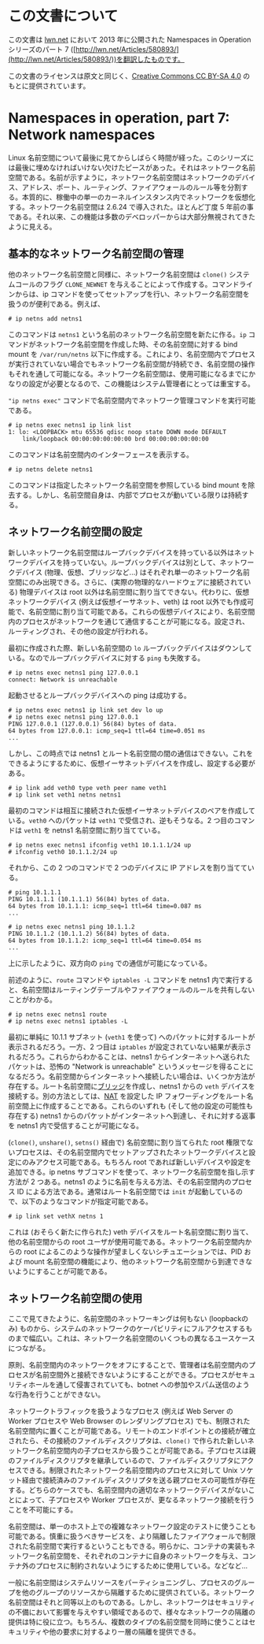 # この文書について

この文書は [lwn.net](https://lwn.net/) において 2013 年に公開された Namespaces in Operation シリーズのパート 7  ([http://lwn.net/Articles/580893/](http://lwn.net/Articles/580893/))を翻訳したものです。

この文書のライセンスは原文と同じく、[Creative Commons CC BY-SA 4.0](https://creativecommons.org/licenses/by-sa/4.0/) のもとに提供されています。

# Namespaces in operation, part 7: Network namespaces

Linux 名前空間について最後に見てからしばらく時間が経った。このシリーズには最後に埋めなければいけない欠けたピースがあった。それはネットワーク名前空間である。名前が示すように，ネットワーク名前空間はネットワークのデバイス、アドレス、ポート、ルーティング、ファイアウォールのルール等を分割する。本質的に、稼働中の単一のカーネルインスタンス内でネットワークを仮想化する。ネットワーク名前空間は 2.6.24 で導入された。ほとんど丁度 5 年前の事である。それ以来、この機能は多数のデベロッパーからは大部分無視されてきたように見える。

## 基本的なネットワーク名前空間の管理

他のネットワーク名前空間と同様に、ネットワーク名前空間は `clone()` システムコールのフラグ `CLONE_NEWNET` を与えることによって作成する。コマンドラインからは、ip コマンドを使ってセットアップを行い、ネットワーク名前空間を扱うのが便利である。例えば、

```
# ip netns add netns1
```

このコマンドは `netns1` という名前のネットワーク名前空間を新たに作る。`ip` コマンドがネットワーク名前空間を作成した時、その名前空間に対する bind mount を `/var/run/netns` 以下に作成する。これにより、名前空間内でプロセスが実行されていない場合でもネットワーク名前空間が持続でき、名前空間の操作もそれを通して可能になる。ネットワーク名前空間は、使用可能になるまでにかなりの設定が必要となるので、この機能はシステム管理者にとっては重宝する。

`"ip netns exec"` コマンドで名前空間内でネットワーク管理コマンドを実行可能である。

```
# ip netns exec netns1 ip link list
1: lo: <LOOPBACK> mtu 65536 qdisc noop state DOWN mode DEFAULT 
    link/loopback 00:00:00:00:00:00 brd 00:00:00:00:00:00
```

このコマンドは名前空間内のインターフェースを表示する。

```
# ip netns delete netns1
```

このコマンドは指定したネットワーク名前空間を参照している bind mount を除去する。しかし、名前空間自身は、内部でプロセスが動いている限りは持続する。

## ネットワーク名前空間の設定

新しいネットワーク名前空間はループバックデバイスを持っている以外はネットワークデバイスを持っていない。ループバックデバイスは別として、ネットワークデバイス (物理、仮想、ブリッジなど...) はそれぞれ単一のネットワーク名前空間にのみ出現できる。さらに、(実際の物理的なハードウェアに接続されている) 物理デバイスは root 以外は名前空間に割り当てできない。代わりに、仮想ネットワークデバイス (例えば仮想イーサネット、veth) は root 以外でも作成可能で、名前空間に割り当て可能である。これらの仮想デバイスにより、名前空間内のプロセスがネットワークを通じて通信することが可能になる。設定され、ルーティングされ、その他の設定が行われる。

最初に作成された際、新しい名前空間の `lo` ループバックデバイスはダウンしている。なのでループバックデバイスに対する `ping` も失敗する。

```
# ip netns exec netns1 ping 127.0.0.1
connect: Network is unreachable
```

起動させるとループバックデバイスへの ping は成功する。

```
# ip netns exec netns1 ip link set dev lo up
# ip netns exec netns1 ping 127.0.0.1
PING 127.0.0.1 (127.0.0.1) 56(84) bytes of data.
64 bytes from 127.0.0.1: icmp_seq=1 ttl=64 time=0.051 ms
...
```

しかし、この時点では netns1 とルート名前空間の間の通信はできない。これをできるようにするために、仮想イーサネットデバイスを作成し、設定する必要がある。

```
# ip link add veth0 type veth peer name veth1
# ip link set veth1 netns netns1
```

最初のコマンドは相互に接続された仮想イーサネットデバイスのペアを作成している。`veth0` へのパケットは `veth1` で受信され、逆もそうなる。2 つ目のコマンドは `veth1` を netns1 名前空間に割り当てている。

```
# ip netns exec netns1 ifconfig veth1 10.1.1.1/24 up
# ifconfig veth0 10.1.1.2/24 up
```

それから、この 2 つのコマンドで 2 つのデバイスに IP アドレスを割り当てている。

```
# ping 10.1.1.1
PING 10.1.1.1 (10.1.1.1) 56(84) bytes of data.
64 bytes from 10.1.1.1: icmp_seq=1 ttl=64 time=0.087 ms
...

# ip netns exec netns1 ping 10.1.1.2
PING 10.1.1.2 (10.1.1.2) 56(84) bytes of data.
64 bytes from 10.1.1.2: icmp_seq=1 ttl=64 time=0.054 ms
...
```

上に示したように、双方向の `ping` での通信が可能になっている。

前述のように、`route` コマンドや `iptables -L` コマンドを netns1 内で実行すると、名前空間はルーティングテーブルやファイアウォールのルールを共有しないことがわかる。

```
# ip netns exec netns1 route
# ip netns exec netns1 iptables -L
```

最初に単純に 10.1.1 サブネット (`veth1` を使って) へのパケットに対するルートが表示されるだろう。一方、2 つ目は `iptables` が設定されていない結果が表示されるだろう。これらからわかることは、netns1 からインターネットへ送られたパケットは、恐怖の "Network is unreachable" というメッセージを得ることになるだろう。名前空間からインターネットへ接続したい場合は、いくつか方法が存在する。ルート名前空間に[ブリッジ](https://wiki.linuxfoundation.org/networking/bridge)を作成し、netns1 からの `veth` デバイスを接続する。別の方法としては、[NAT](https://en.wikipedia.org/wiki/Network_address_translation) を設定した IP フォワーディングをルート名前空間上に作成することである。これらのいずれも (そして他の設定の可能性も存在する) netns1 からのパケットがインターネットへ到達し、それに対する返事を netns1 内で受信することが可能になる。

(`clone()`, `unshare()`, `setns()` 経由で) 名前空間に割り当てられた root 権限でないプロセスは、その名前空間内でセットアップされたネットワークデバイスと設定にのみアクセス可能である。もちろん root であれば新しいデバイスや設定を追加できる。ip netns サブコマンドを使って、ネットワーク名前空間を指し示す方法が 2 つある。netns1 のように名前を与える方法、その名前空間内のプロセス ID による方法である。通常はルート名前空間では `init` が起動しているので、以下のようなコマンドが指定可能である。

```
# ip link set vethX netns 1
```

これは (おそらく新たに作られた) veth デバイスをルート名前空間に割り当て、他の名前空間からの root ユーザが使用可能である。ネットワーク名前空間内からの root によるこのような操作が望ましくないシチュエーションでは、PID および mount 名前空間の機能により、他のネットワーク名前空間から到達できないようにすることが可能である。

## ネットワーク名前空間の使用

ここで見てきたように、名前空間のネットワーキングは何もない (loopbackのみ) ものから、システムのネットワークのケーパビリティにフルアクセスするものまで幅広い。これは、ネットワーク名前空間のいくつもの異なるユースケースにつながる。

原則、名前空間内のネットワークをオフにすることで、管理者は名前空間内のプロセスが名前空間外と接続できないようにすることができる。プロセスがセキュリティホールを通して侵害されていても、botnet への参加やスパム送信のような行為を行うことができない。

ネットワークトラフィックを扱うようなプロセス (例えば Web Server の Worker プロセスや Web Browser のレンダリングプロセス) でも、制限された名前空間内に置くことが可能である。リモートのエンドポイントとの接続が確立されたら、その接続のファイルディスクリプタは、`clone()` で作られた新しいネットワーク名前空間内の子プロセスから扱うことが可能である。子プロセスは親のファイルディスクリプタを継承しているので、ファイルディスクリプタにアクセスできる。制限されたネットワーク名前空間内のプロセスに対して Unix ソケット経由で接続済みのファイルディスクリプタを送る親プロセスの可能性が存在する。どちらのケースでも、名前空間内の適切なネットワークデバイスがないことによって、子プロセスや Worker プロセスが、更なるネットワーク接続を行うことを不可能にする。

名前空間は、単一のホスト上での複雑なネットワーク設定のテストに使うことも可能である。慎重に扱うべきサービスを、より隔離したファイアウォールで制限された名前空間で実行するということもできる。明らかに、コンテナの実装もネットワーク名前空間を、それぞれのコンテナに自身のネットワークを与え、コンテナ外のプロセスに制約されないようにするために使用している。などなど...

一般に名前空間はシステムリソースをパーティショニングし、プロセスのグループを他のグループのリソースから隔離するために提供されている。ネットワーク名前空間はそれと同等以上のものである。しかし、ネットワークはセキュリティの不備において影響を与えやすい領域であるので、様々なネットワークの隔離の提供は特に役に立つ。もちろん、複数のタイプの名前空間を同時に使うことはセキュリティや他の要求に対するより一層の隔離を提供できる。
